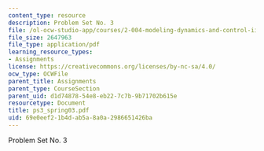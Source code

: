 ```yaml
---
content_type: resource
description: Problem Set No. 3
file: /ol-ocw-studio-app/courses/2-004-modeling-dynamics-and-control-ii-spring-2003/69e0eef21b4dab5a8a0a2986651426ba_ps3_spring03.pdf
file_size: 2647963
file_type: application/pdf
learning_resource_types:
- Assignments
license: https://creativecommons.org/licenses/by-nc-sa/4.0/
ocw_type: OCWFile
parent_title: Assignments
parent_type: CourseSection
parent_uid: d1d74878-54e8-eb22-7c7b-9b71702b615e
resourcetype: Document
title: ps3_spring03.pdf
uid: 69e0eef2-1b4d-ab5a-8a0a-2986651426ba
---
```

Problem Set No. 3